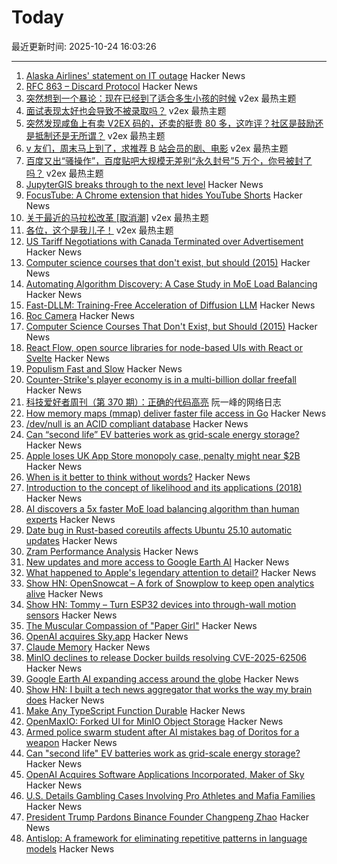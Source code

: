 # Today

最近更新时间: 2025-10-24 16:03:26

--- 
1. [Alaska Airlines' statement on IT outage](https://news.alaskaair.com/on-the-record/alaska-statement-on-it-outage/) Hacker News
2. [RFC 863 – Discard Protocol](https://datatracker.ietf.org/doc/html/rfc863) Hacker News
3. [突然想到一个暴论：现在已经到了适合多生小孩的时候](https://www.v2ex.com/t/1168062) v2ex 最热主题
4. [面试表现太好也会导致不被录取吗？](https://www.v2ex.com/t/1168059) v2ex 最热主题
5. [突然发现咸鱼上有卖 V2EX 码的，还卖的挺贵 80 多，这咋评？社区是鼓励还是抵制还是无所谓？](https://www.v2ex.com/t/1168042) v2ex 最热主题
6. [v 友们，周末马上到了，求推荐 B 站会员的剧、电影](https://www.v2ex.com/t/1168022) v2ex 最热主题
7. [百度又出“骚操作”，百度贴吧大规模无差别“永久封号”5 万个，你号被封了吗？](https://www.v2ex.com/t/1168013) v2ex 最热主题
8. [JupyterGIS breaks through to the next level](https://eo4society.esa.int/2025/10/16/jupytergis-breaks-through-to-the-next-level/) Hacker News
9. [FocusTube: A Chrome extension that hides YouTube Shorts](https://github.com/CaptainYouz/FocusTube) Hacker News
10. [关于最近的马拉松改革 [取消潮]](https://www.v2ex.com/t/1168021) v2ex 最热主题
11. [各位，这个是我儿子！](https://www.v2ex.com/t/1168017) v2ex 最热主题
12. [US Tariff Negotiations with Canada Terminated over Advertisement](https://www.bbc.com/news/articles/cdjrlmd4pmeo) Hacker News
13. [Computer science courses that don't exist, but should (2015)](https://prog21.dadgum.com/210.html) Hacker News
14. [Automating Algorithm Discovery: A Case Study in MoE Load Balancing](https://adrs-ucb.notion.site/moe-load-balancing) Hacker News
15. [Fast-DLLM: Training-Free Acceleration of Diffusion LLM](https://arxiv.org/abs/2505.22618) Hacker News
16. [Roc Camera](https://roc.camera/) Hacker News
17. [Computer Science Courses That Don't Exist, but Should (2015)](https://prog21.dadgum.com/210.html) Hacker News
18. [React Flow, open source libraries for node-based UIs with React or Svelte](https://github.com/xyflow/xyflow) Hacker News
19. [Populism Fast and Slow](https://josephheath.substack.com/p/populism-fast-and-slow) Hacker News
20. [Counter-Strike's player economy is in a multi-billion dollar freefall](https://www.polygon.com/counter-strike-cs-player-economy-multi-billion-dollar-freefall/) Hacker News
21. [科技爱好者周刊（第 370 期）：正确的代码高亮](http://www.ruanyifeng.com/blog/2025/10/weekly-issue-370.html) 阮一峰的网络日志
22. [How memory maps (mmap) deliver faster file access in Go](https://info.varnish-software.com/blog/how-memory-maps-mmap-deliver-25x-faster-file-access-in-go) Hacker News
23. [/dev/null is an ACID compliant database](https://jyu.dev/blog/why-dev-null-is-an-acid-compliant-database/) Hacker News
24. [Can “second life” EV batteries work as grid-scale energy storage?](https://www.volts.wtf/p/can-second-life-ev-batteries-work) Hacker News
25. [Apple loses UK App Store monopoly case, penalty might near $2B](https://9to5mac.com/2025/10/23/apple-loses-uk-app-store-monopoly-case-penalty-might-near-2-billion/) Hacker News
26. [When is it better to think without words?](https://www.henrikkarlsson.xyz/p/wordless-thought) Hacker News
27. [Introduction to the concept of likelihood and its applications (2018)](https://journals.sagepub.com/doi/10.1177/2515245917744314) Hacker News
28. [AI discovers a 5x faster MoE load balancing algorithm than human experts](https://adrs-ucb.notion.site/moe-load-balancing) Hacker News
29. [Date bug in Rust-based coreutils affects Ubuntu 25.10 automatic updates](https://lwn.net/Articles/1043103/) Hacker News
30. [Zram Performance Analysis](https://notes.xeome.dev/notes/Zram) Hacker News
31. [New updates and more access to Google Earth AI](https://blog.google/technology/research/new-updates-and-more-access-to-google-earth-ai/) Hacker News
32. [What happened to Apple's legendary attention to detail?](https://blog.johnozbay.com/what-happened-to-apples-attention-to-detail.html) Hacker News
33. [Show HN: OpenSnowcat – A fork of Snowplow to keep open analytics alive](https://opensnowcat.io/) Hacker News
34. [Show HN: Tommy – Turn ESP32 devices into through-wall motion sensors](https://www.tommysense.com) Hacker News
35. [The Muscular Compassion of "Paper Girl"](https://www.newyorker.com/books/page-turner/the-muscular-compassion-of-paper-girl) Hacker News
36. [OpenAI acquires Sky.app](https://openai.com/index/openai-acquires-software-applications-incorporated) Hacker News
37. [Claude Memory](https://www.anthropic.com/news/memory) Hacker News
38. [MinIO declines to release Docker builds resolving CVE-2025-62506](https://github.com/minio/minio/issues/21647) Hacker News
39. [Google Earth AI expanding access around the globe](https://blog.google/technology/research/new-updates-and-more-access-to-google-earth-ai/) Hacker News
40. [Show HN: I built a tech news aggregator that works the way my brain does](https://deadstack.net/recent) Hacker News
41. [Make Any TypeScript Function Durable](https://useworkflow.dev/) Hacker News
42. [OpenMaxIO: Forked UI for MinIO Object Storage](https://github.com/OpenMaxIO/openmaxio-object-browser) Hacker News
43. [Armed police swarm student after AI mistakes bag of Doritos for a weapon](https://www.dexerto.com/entertainment/armed-police-swarm-student-after-ai-mistakes-bag-of-doritos-for-a-weapon-3273512/) Hacker News
44. [Can "second life" EV batteries work as grid-scale energy storage?](https://www.volts.wtf/p/can-second-life-ev-batteries-work) Hacker News
45. [OpenAI Acquires Software Applications Incorporated, Maker of Sky](https://openai.com/index/openai-acquires-software-applications-incorporated) Hacker News
46. [U.S. Details Gambling Cases Involving Pro Athletes and Mafia Families](https://www.nytimes.com/live/2025/10/23/nyregion/nba-illegal-gambling-arrests) Hacker News
47. [President Trump Pardons Binance Founder Changpeng Zhao](https://www.bbc.com/news/articles/cly1qrl9l1qo) Hacker News
48. [Antislop: A framework for eliminating repetitive patterns in language models](https://arxiv.org/abs/2510.15061) Hacker News
